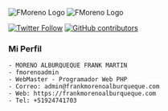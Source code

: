 ![FMoreno Logo](https://frankmorenoalburqueque.com/images/logo.png) ![FMoreno Logo](https://frankmorenoalburqueque.com/images/ico.png)

[![Twitter Follow](https://img.shields.io/twitter/follow/sendgrid.svg?style=social&label=Follow)](https://twitter.com/FrankMartinMor1)
[![GitHub contributors](https://img.shields.io/github/contributors/sendgrid/sendgrid-php.svg)](https://frankmorenoalburqueque.com)

### Mi Perfil

	- MORENO ALBURQUEQUE FRANK MARTIN
	- fmorenoadmin
	- WebMaster - Programador Web PHP
	- Correo: admin@frankmorenoalburqueque.com
	- Web: https://frankmorenoalburqueque.com
	- Tel: +51924741703
